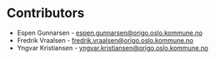 # Contributors

* Espen Gunnarsen - <espen.gunnarsen@origo.oslo.kommune.no>
* Fredrik Vraalsen - <fredrik.vraalsen@origo.oslo.kommune.no>
* Yngvar Kristiansen - <yngvar.kristiansen@origo.oslo.kommune.no>
